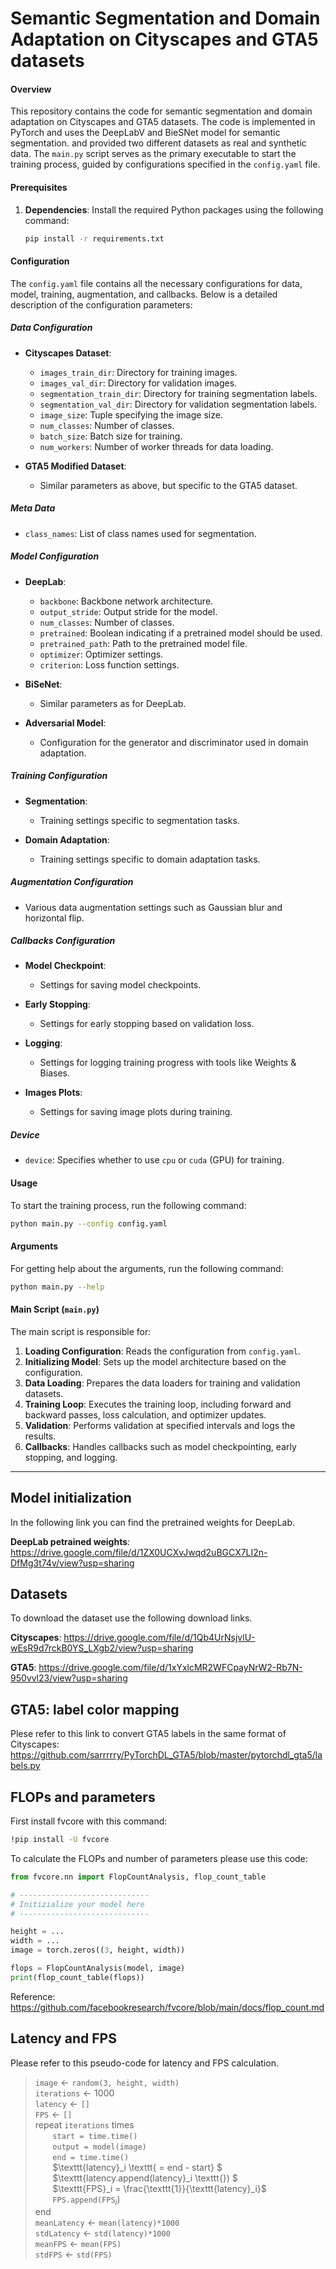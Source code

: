 # Semantic Segmentation and Domain Adaptation on Cityscapes and GTA5 datasets



#### Overview

This repository contains the code for semantic segmentation and domain adaptation on Cityscapes and GTA5 datasets. The code is implemented in PyTorch and uses the DeepLabV and BieSNet model for semantic segmentation. and provided two different datasets as real and synthetic data. The `main.py` script serves as the primary executable to start the training process, guided by configurations specified in the `config.yaml` file.

#### Prerequisites
1. **Dependencies**: Install the required Python packages using the following command:
   ```sh
   pip install -r requirements.txt
   ```

#### Configuration

The `config.yaml` file contains all the necessary configurations for data, model, training, augmentation, and callbacks. Below is a detailed description of the configuration parameters:

##### Data Configuration

- **Cityscapes Dataset**:
  - `images_train_dir`: Directory for training images.
  - `images_val_dir`: Directory for validation images.
  - `segmentation_train_dir`: Directory for training segmentation labels.
  - `segmentation_val_dir`: Directory for validation segmentation labels.
  - `image_size`: Tuple specifying the image size.
  - `num_classes`: Number of classes.
  - `batch_size`: Batch size for training.
  - `num_workers`: Number of worker threads for data loading.

- **GTA5 Modified Dataset**:
  - Similar parameters as above, but specific to the GTA5 dataset.

##### Meta Data

- `class_names`: List of class names used for segmentation.

##### Model Configuration

- **DeepLab**:
  - `backbone`: Backbone network architecture.
  - `output_stride`: Output stride for the model.
  - `num_classes`: Number of classes.
  - `pretrained`: Boolean indicating if a pretrained model should be used.
  - `pretrained_path`: Path to the pretrained model file.
  - `optimizer`: Optimizer settings.
  - `criterion`: Loss function settings.

- **BiSeNet**:
  - Similar parameters as for DeepLab.

- **Adversarial Model**:
  - Configuration for the generator and discriminator used in domain adaptation.

##### Training Configuration

- **Segmentation**:
  - Training settings specific to segmentation tasks.

- **Domain Adaptation**:
  - Training settings specific to domain adaptation tasks.

##### Augmentation Configuration

- Various data augmentation settings such as Gaussian blur and horizontal flip.

##### Callbacks Configuration

- **Model Checkpoint**:
  - Settings for saving model checkpoints.
  
- **Early Stopping**:
  - Settings for early stopping based on validation loss.
  
- **Logging**:
  - Settings for logging training progress with tools like Weights & Biases.
  
- **Images Plots**:
  - Settings for saving image plots during training.

##### Device

- `device`: Specifies whether to use `cpu` or `cuda` (GPU) for training.

#### Usage

To start the training process, run the following command:

```sh
python main.py --config config.yaml
```

#### Arguments

For getting help about the arguments, run the following command:

```sh
python main.py --help
```

#### Main Script (`main.py`)

The main script is responsible for:

1. **Loading Configuration**: Reads the configuration from `config.yaml`.
2. **Initializing Model**: Sets up the model architecture based on the configuration.
3. **Data Loading**: Prepares the data loaders for training and validation datasets.
4. **Training Loop**: Executes the training loop, including forward and backward passes, loss calculation, and optimizer updates.
5. **Validation**: Performs validation at specified intervals and logs the results.
6. **Callbacks**: Handles callbacks such as model checkpointing, early stopping, and logging.

---

## Model initialization

In the following link you can find the pretrained weights for DeepLab.

**DeepLab petrained weights**: https://drive.google.com/file/d/1ZX0UCXvJwqd2uBGCX7LI2n-DfMg3t74v/view?usp=sharing


## Datasets

To download the dataset use the following download links.

**Cityscapes**: https://drive.google.com/file/d/1Qb4UrNsjvlU-wEsR9d7rckB0YS_LXgb2/view?usp=sharing

**GTA5**: https://drive.google.com/file/d/1xYxlcMR2WFCpayNrW2-Rb7N-950vvl23/view?usp=sharing

## GTA5: label color mapping

Plese refer to this link to convert GTA5 labels in the same format of Cityscapes: https://github.com/sarrrrry/PyTorchDL_GTA5/blob/master/pytorchdl_gta5/labels.py

## FLOPs and parameters

First install fvcore with this command:
```bash
!pip install -U fvcore
```

To calculate the FLOPs and number of parameters please use this code:
```python
from fvcore.nn import FlopCountAnalysis, flop_count_table

# -----------------------------
# Initizialize your model here
# -----------------------------

height = ...
width = ...
image = torch.zeros((3, height, width))

flops = FlopCountAnalysis(model, image)
print(flop_count_table(flops))
```
Reference: https://github.com/facebookresearch/fvcore/blob/main/docs/flop_count.md

## Latency and FPS

Please refer to this pseudo-code for latency and FPS calculation.

> $\texttt{image} \gets \texttt{random(3, height, width)}$\
$\texttt{iterations} \gets 1000$\
$\texttt{latency} \gets \texttt{[]}$\
$\texttt{FPS} \gets \texttt{[]}$ \
repeat $\texttt{iterations}$ times \
    &nbsp;&nbsp;&nbsp;&nbsp;&nbsp;&nbsp; $\texttt{start = time.time()}$\
    &nbsp;&nbsp;&nbsp;&nbsp;&nbsp;&nbsp; $\texttt{output = model(image)}$\
    &nbsp;&nbsp;&nbsp;&nbsp;&nbsp;&nbsp; $\texttt{end = time.time()}$\
    &nbsp;&nbsp;&nbsp;&nbsp;&nbsp;&nbsp; $\texttt{latency}_i \texttt{ = end - start} $\
    &nbsp;&nbsp;&nbsp;&nbsp;&nbsp;&nbsp; $\texttt{latency.append(latency}_i \texttt{}) $\
    &nbsp;&nbsp;&nbsp;&nbsp;&nbsp;&nbsp; $\texttt{FPS}_i = \frac{\texttt{1}}{\texttt{latency}_i}$\
    &nbsp;&nbsp;&nbsp;&nbsp;&nbsp;&nbsp; $\texttt{FPS.append(FPS}_i \texttt{})$    
end      
> $\texttt{meanLatency}  \gets \texttt{mean(latency)*1000}$\
$\texttt{stdLatency} \gets \texttt{std(latency)*1000}$\
$\texttt{meanFPS} \gets \texttt{mean(FPS)}$\
$\texttt{stdFPS} \gets \texttt{std(FPS)}$
